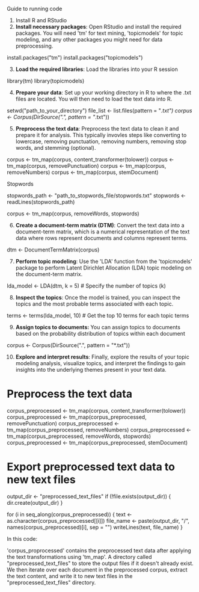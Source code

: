 Guide to running code

1. Install R and RStudio
2. **Install necessary packages**: Open RStudio and install the required packages. You will need 'tm' for text mining, 'topicmodels' for topic modeling, and any other packages you might need for data preprocessing.

install.packages("tm")
install.packages("topicmodels")

3. **Load the required libraries**: Load the libraries into your R session

library(tm)
library(topicmodels)

4. **Prepare your data**: Set up your working directory in R to where the .txt files are located. You will then need to load the text data into R.

setwd("path_to_your_directory")
file_list <- list.files(pattern = "*.txt")
corpus <- Corpus(DirSource(".", pattern = "*.txt"))

5. **Preprocess the text data**: Preprocess the text data to clean it and prepare it for analysis. This typically invovles steps like converting to lowercase, removing punctuation, removing numbers, removing stop words, and stemming (optional).

corpus <- tm_map(corpus, content_transformer(tolower))
corpus <- tm_map(corpus, removePunctuation)
corpus <- tm_map(corpus, removeNumbers)
corpus <- tm_map(corpus, stemDocument)

Stopwords 

stopwords_path <- "path_to_stopwords_file/stopwords.txt"
stopwords <- readLines(stopwords_path)

corpus <- tm_map(corpus, removeWords, stopwords)

6. **Create a document-term matrix (DTM)**: Convert the text data into a document-term matrix, which is a numerical representation of the text data where rows represent documents and columns represent terms.

dtm <- DocumentTermMatrix(corpus)

7. **Perform topic modeling**: Use the 'LDA' function from the 'topicmodels' package to perform Latent Dirichlet Allocation (LDA) topic modeling on the document-term matrix.

lda_model <- LDA(dtm, k = 5)  # Specify the number of topics (k)

8. **Inspect the topics**: Once the model is trained, you can inspect the topics and the most probable terms associated with each topic.

terms <- terms(lda_model, 10)  # Get the top 10 terms for each topic
terms

9. **Assign topics to documents:** You can assign topics to documents based on the probability distribution of topics within each document

corpus <- Corpus(DirSource(".", pattern = "*.txt"))

10. **Explore and interpret results**: Finally, explore the results of your topic modeling analysis, visualize topics, and interpret the findings to gain insights into the underlying themes present in your text data.


# Preprocess the text data
corpus_preprocessed <- tm_map(corpus, content_transformer(tolower))
corpus_preprocessed <- tm_map(corpus_preprocessed, removePunctuation)
corpus_preprocessed <- tm_map(corpus_preprocessed, removeNumbers)
corpus_preprocessed <- tm_map(corpus_preprocessed, removeWords, stopwords)
corpus_preprocessed <- tm_map(corpus_preprocessed, stemDocument)

# Export preprocessed text data to new text files
output_dir <- "preprocessed_text_files"
if (!file.exists(output_dir)) {
  dir.create(output_dir)
}

for (i in seq_along(corpus_preprocessed)) {
  text <- as.character(corpus_preprocessed[[i]])
  file_name <- paste(output_dir, "/", names(corpus_preprocessed)[i], sep = "")
  writeLines(text, file_name)
}

In this code:

'corpus_proprocessed' contains the preprocessed text data after applying the text transformations using 'tm_map'.
A directory called "preprocessed_text_files" to store the output files if it doesn't already exist. 
We then iterate over each document in the preprocessed corpus, extract the text content, and write it to new text files in the "preprocessed_text_files" directory. 

